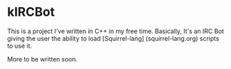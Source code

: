 kIRCBot
========

This is a project I've written in C++ in my free time.
Basically, It's an IRC Bot giving the user the ability to load [Squirrel-lang] (squirrel-lang.org) scripts to use it.

More to be written soon.